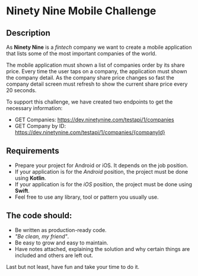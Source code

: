 # Ninety Nine Mobile Challenge

## Description

As **Ninety Nine** is a *fintech* company we want to create a mobile application that lists some of the most important companies of the world.

The mobile application must shown a list of companies order by its share price. Every time the user taps on a company, the application must shown the company detail. As the company share price changes so fast the company detail screen must refresh to show the current share price every 20 seconds.

To support this challenge, we have created two endpoints to get the necessary information:
- GET Companies: https://dev.ninetynine.com/testapi/1/companies
- GET Company by ID: https://dev.ninetynine.com/testapi/1/companies/{companyId}

## Requirements

- Prepare your project for Android or iOS. It depends on the job position.
- If your application is for the *Android* position, the project must be done using **Kotlin**.
- If your application is for the *iOS* position, the project must be done using **Swift**.
- Feel free to use any library, tool or pattern you usually use.

## The code should:

- Be written as production-ready code.
- *"Be clean, my friend"*.
- Be easy to grow and easy to maintain.
- Have notes attached, explaining the solution and why certain things are included and others are left out.

Last but not least, have fun and take your time to do it.
